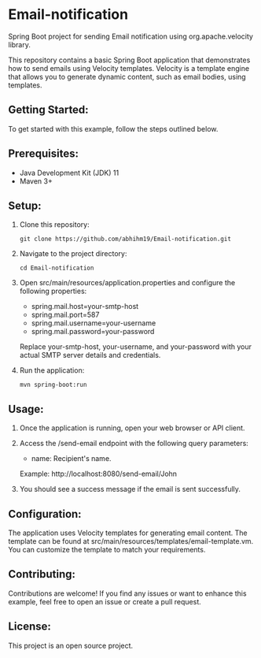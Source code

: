# Email-notification
Spring Boot project for sending Email notification using org.apache.velocity library.

This repository contains a basic Spring Boot application that demonstrates how to send emails using Velocity templates. Velocity is a template engine that allows you to generate dynamic content, such as email bodies, using templates.

## Getting Started:

To get started with this example, follow the steps outlined below.

## Prerequisites:

- Java Development Kit (JDK) 11
- Maven 3+

## Setup:

1. Clone this repository:
   ```
   git clone https://github.com/abhihm19/Email-notification.git
   ```

3. Navigate to the project directory:
   ```
   cd Email-notification
   ```

4. Open src/main/resources/application.properties and configure the following properties:

   - spring.mail.host=your-smtp-host
   - spring.mail.port=587
   - spring.mail.username=your-username
   - spring.mail.password=your-password

   Replace your-smtp-host, your-username, and your-password with your actual SMTP server details and credentials.

5. Run the application:
   ```
   mvn spring-boot:run
   ```

## Usage:

1. Once the application is running, open your web browser or API client.

2. Access the /send-email endpoint with the following query parameters:
   - name: Recipient's name.

   Example: http://localhost:8080/send-email/John

3. You should see a success message if the email is sent successfully.

## Configuration:

The application uses Velocity templates for generating email content. The template can be found at src/main/resources/templates/email-template.vm. You can customize the template to match your requirements.

## Contributing:

Contributions are welcome! If you find any issues or want to enhance this example, feel free to open an issue or create a pull request.

## License:

This project is an open source project.
